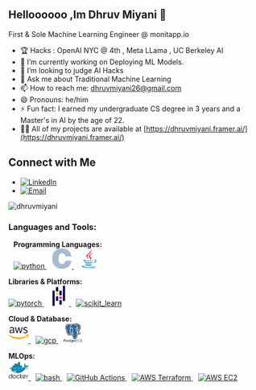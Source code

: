 ## Helloooooo ,Im Dhruv Miyani 👋

First & Sole Machine Learning Engineer @ monitapp.io 
- 🏆   Hacks : OpenAI NYC @ 4th , Meta LLama , UC Berkeley AI
- 🔭 I’m currently working on           Deploying ML Models.
- 👯 I’m looking to judge AI Hacks
- 💬 Ask me about   Traditional Machine Learning  
- 📫 How to reach me:     dhruvmiyani26@gmail.com
- 😄 Pronouns:  he/him 
- ⚡ Fun fact: I earned my undergraduate CS degree in 3 years and a Master's in AI by the age of 22.
-  👨‍💻 All of my projects are available at [https://dhruvmiyani.framer.ai/](https://dhruvmiyani.framer.ai/)

###

## Connect with Me
- <a href="https://www.linkedin.com/in/dhruvmiyani/">
    <img src="https://github.com/user-attachments/assets/16a69ba6-0aae-47f0-9de3-df9f23d9ab21" width="50" alt="LinkedIn">
  </a>
- <a href="mailto:dhruvmiyani26@gmail.com">
    <img src="https://github.com/user-attachments/assets/81e2af31-953c-419d-a027-b9a976267fec" width="50" alt="Email">
  </a>


<p align="left"> <img src="https://komarev.com/ghpvc/?username=dhruvmiyani&label=Profile%20views&color=0e75b6&style=flat" alt="dhruvmiyani" /> </p>


  <!--  MLOps -->
 <h3 align="left">Languages and Tools:</h3>
<p align="left" style="margin: 10px;">
  <!-- Programming Languages -->
  <strong>Programming Languages:</strong><br>
  <a href="https://www.python.org" target="_blank" rel="noreferrer" style="margin-right: 10px;"> <img src="https://www.vectorlogo.zone/logos/python/python-icon.svg" alt="python" width="40" height="40"/> </a>
  <a href="https://www.cprogramming.com/" target="_blank" rel="noreferrer" style="margin-right: 10px;"> <img src="https://raw.githubusercontent.com/devicons/devicon/master/icons/c/c-original.svg" alt="c" width="40" height="40"/> </a>
  <a href="https://www.java.com" target="_blank" rel="noreferrer" style="margin-right: 10px;"> <img src="https://raw.githubusercontent.com/devicons/devicon/master/icons/java/java-original.svg" alt="java" width="40" height="40"/> </a>

  <!-- Libraries & Platforms -->
  <strong>Libraries & Platforms:</strong><br>
  <a href="https://pytorch.org/" target="_blank" rel="noreferrer" style="margin-right: 10px;"> <img src="https://www.vectorlogo.zone/logos/pytorch/pytorch-icon.svg" alt="pytorch" width="40" height="40"/> </a>
  <a href="https://pandas.pydata.org/" target="_blank" rel="noreferrer" style="margin-right: 10px;"> <img src="https://raw.githubusercontent.com/devicons/devicon/2ae2a900d2f041da66e950e4d48052658d850630/icons/pandas/pandas-original.svg" alt="pandas" width="40" height="40"/> </a>
  <a href="https://scikit-learn.org/" target="_blank" rel="noreferrer" style="margin-right: 10px;"> <img src="https://upload.wikimedia.org/wikipedia/commons/0/05/Scikit_learn_logo_small.svg" alt="scikit_learn" width="40" height="40"/> </a>

  <!-- Cloud & Database -->
  <strong>Cloud & Database:</strong><br>
  <a href="https://aws.amazon.com" target="_blank" rel="noreferrer" style="margin-right: 10px;"> <img src="https://raw.githubusercontent.com/devicons/devicon/master/icons/amazonwebservices/amazonwebservices-original-wordmark.svg" alt="aws" width="40" height="40"/> </a>
  <a href="https://cloud.google.com" target="_blank" rel="noreferrer" style="margin-right: 10px;"> <img src="https://www.vectorlogo.zone/logos/google_cloud/google_cloud-icon.svg" alt="gcp" width="40" height="40"/> </a>
  <a href="https://www.postgresql.org" target="_blank" rel="noreferrer" style="margin-right: 10px;"> <img src="https://raw.githubusercontent.com/devicons/devicon/master/icons/postgresql/postgresql-original-wordmark.svg" alt="postgresql" width="40" height="40"/> </a>

  <!-- Visualization & MLOps -->
  <strong>MLOps:</strong><br>
  <a href="https://www.docker.com/" target="_blank" rel="noreferrer" style="margin-right: 10px;"> <img src="https://raw.githubusercontent.com/devicons/devicon/master/icons/docker/docker-original-wordmark.svg" alt="docker" width="40" height="40"/> </a>
  <a href="https://www.gnu.org/software/bash/" target="_blank" rel="noreferrer" style="margin-right: 10px;"> <img src="https://www.vectorlogo.zone/logos/gnu_bash/gnu_bash-icon.svg" alt="bash" width="40" height="40"/> </a>
  <a href="https://github.com/features/actions" target="_blank" rel="noreferrer" style="margin-right: 10px;"> <img src="https://www.vectorlogo.zone/logos/github/github-icon.svg" alt="GitHub Actions" width="40" height="40"/> </a>
  <a href="https://aws.amazon.com/terraform" target="_blank" rel="noreferrer" style="margin-right: 10px;"> <img src="https://www.vectorlogo.zone/logos/terraformio/terraformio-icon.svg" alt="AWS Terraform" width="40" height="40"/> </a>
  <a href="https://aws.amazon.com/ec2/" target="_blank" rel="noreferrer" style="margin-right: 10px;"> <img src="https://www.vectorlogo.zone/logos/amazon_aws/amazon_aws-icon.svg" alt="AWS EC2" width="40" height="40"/> </a>
</p>

</p>






